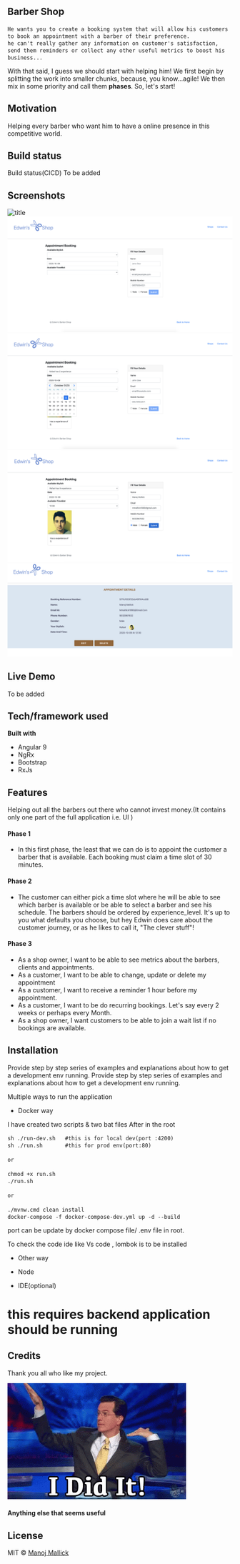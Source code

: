 ## Barber Shop
```
He wants you to create a booking system that will allow his customers to book an appointment with a barber of their preference. 
he can't really gather any information on customer's satisfaction, send them reminders or collect any other useful metrics to boost his business...
```
With that said, I guess we should start with helping him! We first begin by splitting the work into smaller chunks, because, you know...agile! We then mix in some priority and call them **phases**. So, let's start!
## Motivation
Helping every barber who want him to have a online presence in this competitive world.
## Build status
Build status(CICD)
To be added
## Screenshots
![title](picture/1.png)
![title](picture/2.png)
![title](picture/3.png)
![title](picture/4.png)
![title](picture/5.png)

## Live Demo
To be added

## Tech/framework used
<b>Built with</b>
- Angular 9
- NgRx
- Bootstrap
- RxJs


## Features
Helping out all the barbers out there who cannot invest money.(It contains only one part of the full application i.e. UI )
#### Phase 1
- In this first phase, the least that we can do is to appoint the customer a barber that is available. Each booking must claim a time slot of 30 minutes.

#### Phase 2
- The customer can either pick a time slot where he will be able to see which barber is available or be able to select a barber and see his schedule. The barbers should be ordered by experience_level. It's up to you what defaults you choose, but hey Edwin does care about the customer journey, or as he likes to call it, "The clever stuff"!

#### Phase 3
- As a shop owner, I want to be able to see metrics about the barbers, clients and appointments.
- As a customer, I want to be able to change, update or delete my appointment
- As a customer, I want to receive a reminder 1 hour before my appointment.
- As a customer, I want to be do recurring bookings. Let's say every 2 weeks or perhaps every Month.
- As a shop owner, I want customers to be able to join a wait list if no bookings are available.

## Installation
Provide step by step series of examples and explanations about how to get a development env running.
Provide step by step series of examples and explanations about how to get a development env running.

Multiple ways to run the application 
- Docker way

I have created two scripts & two bat files
After in the root 
```
sh ./run-dev.sh   #this is for local dev(port :4200)
sh ./run.sh       #this for prod env(port:80)

or

chmod +x run.sh
./run.sh

or

./mvnw.cmd clean install
docker-compose -f docker-compose-dev.yml up -d --build

``` 

port can be update by  docker compose file/ .env file in root.

To check the code ide like Vs code , lombok is to be installed 

- Other way

- Node
- IDE(optional)
# this requires backend application should be running

## Credits
Thank you all who like my project. 

![title](picture/6.gif)

#### Anything else that seems useful

## License
MIT © [Manoj Mallick](https://github.com/manojmallick)